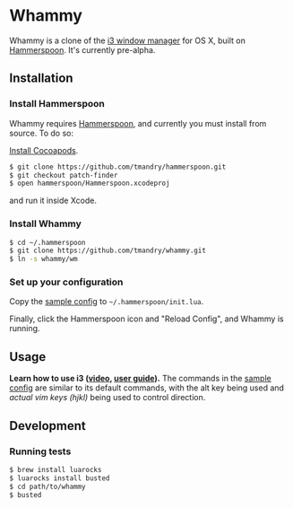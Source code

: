 # Whammy

Whammy is a clone of the [i3 window manager](https://i3wm.org/) for OS X, built on [Hammerspoon](http://www.hammerspoon.org/). It's currently pre-alpha.

## Installation

### Install Hammerspoon
Whammy requires [Hammerspoon](http://www.hammerspoon.org/), and currently you must install from source. To do so:

[Install Cocoapods](https://guides.cocoapods.org/using/getting-started.html).
```sh
$ git clone https://github.com/tmandry/hammerspoon.git
$ git checkout patch-finder
$ open hammerspoon/Hammerspoon.xcodeproj
```

and run it inside Xcode.

### Install Whammy

```sh
$ cd ~/.hammerspoon
$ git clone https://github.com/tmandry/whammy.git
$ ln -s whammy/wm
```

### Set up your configuration
Copy the [sample config](https://github.com/tmandry/whammy/wiki/Sample-Config) to `~/.hammerspoon/init.lua`.

Finally, click the Hammerspoon icon and "Reload Config", and Whammy is running.

## Usage

**Learn how to use i3 ([video](https://www.youtube.com/watch?v=Wx0eNaGzAZU), [user guide](https://i3wm.org/docs/userguide.html)).** The commands in the [sample config](https://github.com/tmandry/whammy/wiki/Sample-Config) are similar to its default commands, with the alt key being used and _actual vim keys (hjkl)_ being used to control direction.

## Development

### Running tests

```sh
$ brew install luarocks
$ luarocks install busted
$ cd path/to/whammy
$ busted
```
